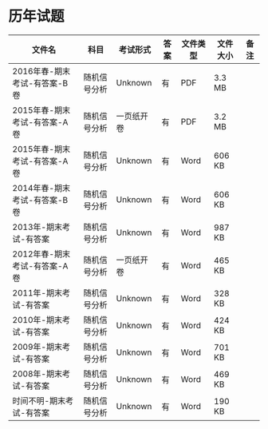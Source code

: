 # 历年试题

文件名|科目|考试形式|答案|文件类型|文件大小|备注
---|---|---|---|---|---|---
2016年春-期末考试-有答案-B卷|随机信号分析|Unknown|有|PDF|3.3 MB
2015年春-期末考试-有答案-A卷|随机信号分析|一页纸开卷|有|PDF|3.2 MB
2015年春-期末考试-有答案-A卷|随机信号分析|Unknown|有|Word|606 KB
2014年春-期末考试-有答案-B卷|随机信号分析|Unknown|有|Word|606 KB
2013年-期末考试-有答案|随机信号分析|Unknown|有|Word|987 KB
2012年春-期末考试-有答案-A卷|随机信号分析|一页纸开卷|有|Word|465 KB
2011年-期末考试-有答案|随机信号分析|Unknown|有|Word|328 KB
2010年-期末考试-有答案|随机信号分析|Unknown|有|Word|424 KB
2009年-期末考试-有答案|随机信号分析|Unknown|有|Word|701 KB
2008年-期末考试-有答案|随机信号分析|Unknown|有|Word|469 KB
时间不明-期末考试-有答案|随机信号分析|Unknown|有|Word|190 KB
